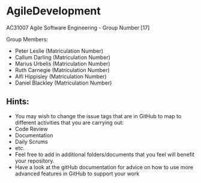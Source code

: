 # AgileDevelopment
AC31007 Agile Software Engineering - Group Number [17]

Group Members:
- Peter Leslie (Matriculation Number)
- Callum Darling (Matriculation Number)
- Marius Urbelis (Matriculation Number)
- Ruth Carnegie (Matriculation Number)
- Alfi Hippisley (Matriculation Number)
- Daniel Blackley (Matriculation Number)

## Hints:
- You may wish to change the issue tags that are in GitHub to map to different activities that you are carrying out:
 - Code Review
 - Documentation
 - Daily Scrums
 - etc.
- Feel free to add in additional folders/documents that you feel will benefit your repository.
- Have a look at the gitHub documentation for advice on how to use more advanced features in GitHub to support your work
